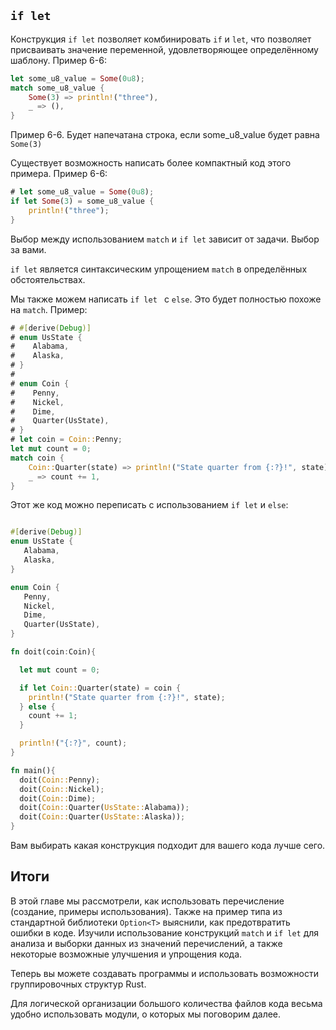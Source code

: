 ## `if let`

Конструкция `if let` позволяет комбинировать `if` и `let`, что позволяет присваивать
значение переменной, удовлетворяющее определённому шаблону. Пример 6-6:

```rust
let some_u8_value = Some(0u8);
match some_u8_value {
    Some(3) => println!("three"),
    _ => (),
}
```

<span class="caption">Пример 6-6. Будет напечатана строка, если some_u8_value будет
равна `Some(3)`</span>

Существует возможность написать более компактный код этого примера. Пример 6-6:

```rust
# let some_u8_value = Some(0u8);
if let Some(3) = some_u8_value {
    println!("three");
}
```

Выбор между использованием `match` и `if let` зависит от задачи. Выбор за вами.

`if let` является синтаксическим упрощением `match` в определённых обстоятельствах.

Мы также можем написать `if let ` c `else`. Это будет полностью похоже на `match`.
Пример:

```rust
# #[derive(Debug)]
# enum UsState {
#    Alabama,
#    Alaska,
# }
#
# enum Coin {
#    Penny,
#    Nickel,
#    Dime,
#    Quarter(UsState),
# }
# let coin = Coin::Penny;
let mut count = 0;
match coin {
    Coin::Quarter(state) => println!("State quarter from {:?}!", state),
    _ => count += 1,
}
```

Этот же код можно переписать с использованием `if let` и `else`:

```rust

#[derive(Debug)]
enum UsState {
   Alabama,
   Alaska,
}

enum Coin {
   Penny,
   Nickel,
   Dime,
   Quarter(UsState),
}

fn doit(coin:Coin){

  let mut count = 0;

  if let Coin::Quarter(state) = coin {
    println!("State quarter from {:?}!", state);
  } else {
    count += 1;
  }

  println!("{:?}", count);
}

fn main(){
  doit(Coin::Penny);
  doit(Coin::Nickel);
  doit(Coin::Dime);
  doit(Coin::Quarter(UsState::Alabama));
  doit(Coin::Quarter(UsState::Alaska));
}

```

Вам выбирать какая конструкция подходит для вашего кода лучше сего.

## Итоги

В этой главе мы рассмотрели, как использовать перечисление (создание, примеры использования).
Также на пример типа из стандартной библиотеки `Option<T>` выяснили, как
предотвратить ошибки в коде.  Изучили использование конструкций `match` и `if let`
для анализа и выборки данных из значений перечислений, а также некоторые возможные
улучшения и упрощения кода.

Теперь вы можете создавать программы и использовать возможности группировочных структур
Rust.

Для логической организации большого количества файлов кода весьма удобно использовать модули,
о которых мы поговорим далее.
